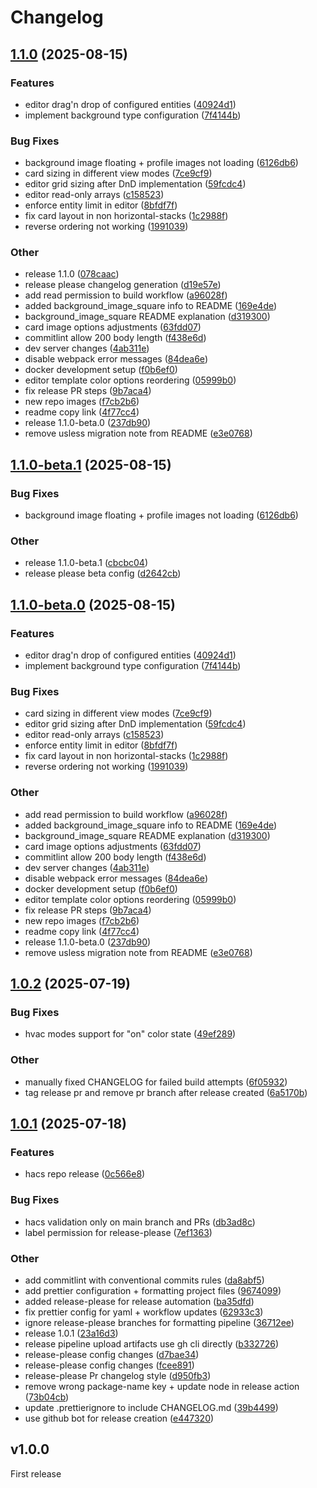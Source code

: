 # Changelog

## [1.1.0](https://github.com/unbekannt3/room-card-minimalist/compare/v1.1.0-beta.1...v1.1.0) (2025-08-15)


### Features

* editor drag'n drop of configured entities ([40924d1](https://github.com/unbekannt3/room-card-minimalist/commit/40924d154f0bb047548134e5afc87ab79bd4b3f3))
* implement background type configuration ([7f4144b](https://github.com/unbekannt3/room-card-minimalist/commit/7f4144b2855e468c19573c808637f5bb5bd33c3f))


### Bug Fixes

* background image floating + profile images not loading ([6126db6](https://github.com/unbekannt3/room-card-minimalist/commit/6126db67ac8f9a318576585ae2bca61d78cb317b))
* card sizing in different view modes ([7ce9cf9](https://github.com/unbekannt3/room-card-minimalist/commit/7ce9cf9a8d87c284be489d264eb8a9307b0d6635))
* editor grid sizing after DnD implementation ([59fcdc4](https://github.com/unbekannt3/room-card-minimalist/commit/59fcdc400a78957083d3f1b702759a0a5387d27a))
* editor read-only arrays ([c158523](https://github.com/unbekannt3/room-card-minimalist/commit/c158523ae551d55092ff84b4c8d46d4886cd5523))
* enforce entity limit in editor ([8bfdf7f](https://github.com/unbekannt3/room-card-minimalist/commit/8bfdf7f61ca633b96904066a26df1f9a02db3315))
* fix card layout in non horizontal-stacks ([1c2988f](https://github.com/unbekannt3/room-card-minimalist/commit/1c2988f19535f6b94949ee4af6b2f807ca417a73))
* reverse ordering not working ([1991039](https://github.com/unbekannt3/room-card-minimalist/commit/1991039817dd1e71dae8c359010f812784b80ee1))


### Other

* release 1.1.0 ([078caac](https://github.com/unbekannt3/room-card-minimalist/commit/078caac39dbcd34cd1d71996569d293e2e65c6cd))
* release please changelog generation ([d19e57e](https://github.com/unbekannt3/room-card-minimalist/commit/d19e57ec156062be00cbb804bc29099687283aca))
* add read permission to build workflow ([a96028f](https://github.com/unbekannt3/room-card-minimalist/commit/a96028fcf9d5c55ce1a8e602dec087e37808b366))
* added background_image_square info to README ([169e4de](https://github.com/unbekannt3/room-card-minimalist/commit/169e4de0383c630c215912876acef6a39fa5147d))
* background_image_square README explanation ([d319300](https://github.com/unbekannt3/room-card-minimalist/commit/d319300bc9221774416255bca260667206b706e9))
* card image options adjustments ([63fdd07](https://github.com/unbekannt3/room-card-minimalist/commit/63fdd074a6d54875e4e25416950a81286ca833b6))
* commitlint allow 200 body length ([f438e6d](https://github.com/unbekannt3/room-card-minimalist/commit/f438e6df3b16b2e9bf18ac45a1fde5c67550d6dc))
* dev server changes ([4ab311e](https://github.com/unbekannt3/room-card-minimalist/commit/4ab311e6746e245c8129ca4dbe53b3ada21b926f))
* disable webpack error messages ([84dea6e](https://github.com/unbekannt3/room-card-minimalist/commit/84dea6efed4aff2a4f447b543635f00800ad1101))
* docker development setup ([f0b6ef0](https://github.com/unbekannt3/room-card-minimalist/commit/f0b6ef0885122b0501673b53798f9c639203e375))
* editor template color options reordering ([05999b0](https://github.com/unbekannt3/room-card-minimalist/commit/05999b088e99caa1c9a0b64a13ccde2ac74d473b))
* fix release PR steps ([9b7aca4](https://github.com/unbekannt3/room-card-minimalist/commit/9b7aca4f907fc8415a0430f53c33c92955fe5485))
* new repo images ([f7cb2b6](https://github.com/unbekannt3/room-card-minimalist/commit/f7cb2b689e573a42f709c4a1a37d060d1768f01d))
* readme copy link ([4f77cc4](https://github.com/unbekannt3/room-card-minimalist/commit/4f77cc4017b817635a31eb75b252c5a26f843a43))
* release 1.1.0-beta.0 ([237db90](https://github.com/unbekannt3/room-card-minimalist/commit/237db904b5e7630f39f37b7340180a87113e9147))
* remove usless migration note from README ([e3e0768](https://github.com/unbekannt3/room-card-minimalist/commit/e3e07687bee85f7c755eecd05eedf545583970b7))

## [1.1.0-beta.1](https://github.com/unbekannt3/room-card-minimalist/compare/v1.1.0-beta.0...v1.1.0-beta.1) (2025-08-15)


### Bug Fixes

* background image floating + profile images not loading ([6126db6](https://github.com/unbekannt3/room-card-minimalist/commit/6126db67ac8f9a318576585ae2bca61d78cb317b))


### Other

* release 1.1.0-beta.1 ([cbcbc04](https://github.com/unbekannt3/room-card-minimalist/commit/cbcbc04b24a8e2b89430ecef08202ba04ce6e8e8))
* release please beta config ([d2642cb](https://github.com/unbekannt3/room-card-minimalist/commit/d2642cb84928ee24d77a2bf0369be261982a1f7c))

## [1.1.0-beta.0](https://github.com/unbekannt3/room-card-minimalist/compare/v1.0.2...v1.1.0-beta.0) (2025-08-15)


### Features

* editor drag'n drop of configured entities ([40924d1](https://github.com/unbekannt3/room-card-minimalist/commit/40924d154f0bb047548134e5afc87ab79bd4b3f3))
* implement background type configuration ([7f4144b](https://github.com/unbekannt3/room-card-minimalist/commit/7f4144b2855e468c19573c808637f5bb5bd33c3f))


### Bug Fixes

* card sizing in different view modes ([7ce9cf9](https://github.com/unbekannt3/room-card-minimalist/commit/7ce9cf9a8d87c284be489d264eb8a9307b0d6635))
* editor grid sizing after DnD implementation ([59fcdc4](https://github.com/unbekannt3/room-card-minimalist/commit/59fcdc400a78957083d3f1b702759a0a5387d27a))
* editor read-only arrays ([c158523](https://github.com/unbekannt3/room-card-minimalist/commit/c158523ae551d55092ff84b4c8d46d4886cd5523))
* enforce entity limit in editor ([8bfdf7f](https://github.com/unbekannt3/room-card-minimalist/commit/8bfdf7f61ca633b96904066a26df1f9a02db3315))
* fix card layout in non horizontal-stacks ([1c2988f](https://github.com/unbekannt3/room-card-minimalist/commit/1c2988f19535f6b94949ee4af6b2f807ca417a73))
* reverse ordering not working ([1991039](https://github.com/unbekannt3/room-card-minimalist/commit/1991039817dd1e71dae8c359010f812784b80ee1))


### Other

* add read permission to build workflow ([a96028f](https://github.com/unbekannt3/room-card-minimalist/commit/a96028fcf9d5c55ce1a8e602dec087e37808b366))
* added background_image_square info to README ([169e4de](https://github.com/unbekannt3/room-card-minimalist/commit/169e4de0383c630c215912876acef6a39fa5147d))
* background_image_square README explanation ([d319300](https://github.com/unbekannt3/room-card-minimalist/commit/d319300bc9221774416255bca260667206b706e9))
* card image options adjustments ([63fdd07](https://github.com/unbekannt3/room-card-minimalist/commit/63fdd074a6d54875e4e25416950a81286ca833b6))
* commitlint allow 200 body length ([f438e6d](https://github.com/unbekannt3/room-card-minimalist/commit/f438e6df3b16b2e9bf18ac45a1fde5c67550d6dc))
* dev server changes ([4ab311e](https://github.com/unbekannt3/room-card-minimalist/commit/4ab311e6746e245c8129ca4dbe53b3ada21b926f))
* disable webpack error messages ([84dea6e](https://github.com/unbekannt3/room-card-minimalist/commit/84dea6efed4aff2a4f447b543635f00800ad1101))
* docker development setup ([f0b6ef0](https://github.com/unbekannt3/room-card-minimalist/commit/f0b6ef0885122b0501673b53798f9c639203e375))
* editor template color options reordering ([05999b0](https://github.com/unbekannt3/room-card-minimalist/commit/05999b088e99caa1c9a0b64a13ccde2ac74d473b))
* fix release PR steps ([9b7aca4](https://github.com/unbekannt3/room-card-minimalist/commit/9b7aca4f907fc8415a0430f53c33c92955fe5485))
* new repo images ([f7cb2b6](https://github.com/unbekannt3/room-card-minimalist/commit/f7cb2b689e573a42f709c4a1a37d060d1768f01d))
* readme copy link ([4f77cc4](https://github.com/unbekannt3/room-card-minimalist/commit/4f77cc4017b817635a31eb75b252c5a26f843a43))
* release 1.1.0-beta.0 ([237db90](https://github.com/unbekannt3/room-card-minimalist/commit/237db904b5e7630f39f37b7340180a87113e9147))
* remove usless migration note from README ([e3e0768](https://github.com/unbekannt3/room-card-minimalist/commit/e3e07687bee85f7c755eecd05eedf545583970b7))

## [1.0.2](https://github.com/unbekannt3/room-card-minimalist/compare/v1.0.1...v1.0.2) (2025-07-19)


### Bug Fixes

* hvac modes support for "on" color state ([49ef289](https://github.com/unbekannt3/room-card-minimalist/commit/49ef2890ad67ae99f404253e137bbed2decce284))


### Other

* manually fixed CHANGELOG for failed build attempts ([6f05932](https://github.com/unbekannt3/room-card-minimalist/commit/6f05932534815c33f67e29dc2b64eeb82b04a8d5))
* tag release pr and remove pr branch after release created ([6a5170b](https://github.com/unbekannt3/room-card-minimalist/commit/6a5170b52518d410c7961e44abf48e43b8f176fb))

## [1.0.1](https://github.com/unbekannt3/room-card-minimalist/compare/v1.0.1...v1.0.1) (2025-07-18)


### Features

* hacs repo release ([0c566e8](https://github.com/unbekannt3/room-card-minimalist/commit/0c566e8255850eb2300ec6bb5c37c5a63740e869))


### Bug Fixes

* hacs validation only on main branch and PRs ([db3ad8c](https://github.com/unbekannt3/room-card-minimalist/commit/db3ad8c3202b34174be4051d9d4d00135d664b14))
* label permission for release-please ([7ef1363](https://github.com/unbekannt3/room-card-minimalist/commit/7ef1363f391acf11c792101aca27432c8524fda7))


### Other

* add commitlint with conventional commits rules ([da8abf5](https://github.com/unbekannt3/room-card-minimalist/commit/da8abf56246e0220612ada9d4b807affcb159619))
* add prettier configuration + formatting project files ([9674099](https://github.com/unbekannt3/room-card-minimalist/commit/96740999f039d682be0afe2eb811e4437ecb30fb))
* added release-please for release automation ([ba35dfd](https://github.com/unbekannt3/room-card-minimalist/commit/ba35dfdd7d2f0327fa41c2ef5281259b44ee5304))
* fix prettier config for yaml + workflow updates ([62933c3](https://github.com/unbekannt3/room-card-minimalist/commit/62933c3c818e8947d3f5d23c93ab8823a0c82393))
* ignore release-please branches for formatting pipeline ([36712ee](https://github.com/unbekannt3/room-card-minimalist/commit/36712eee01bde9df1dd4db7406248a9b4c4b0ccd))
* release 1.0.1 ([23a16d3](https://github.com/unbekannt3/room-card-minimalist/commit/23a16d363163c1a8e3ebe5ff1fec8c224c0000fb))
* release pipeline upload artifacts use gh cli directly ([b332726](https://github.com/unbekannt3/room-card-minimalist/commit/b332726ecc0a46c92b9611afb74110679796ffce))
* release-please config changes ([d7bae34](https://github.com/unbekannt3/room-card-minimalist/commit/d7bae34eaa837a6a9da4674cd255f558ea245b1e))
* release-please config changes ([fcee891](https://github.com/unbekannt3/room-card-minimalist/commit/fcee891fa32a994f3ef4b529708e669c3adcaa55))
* release-please Pr changelog style ([d950fb3](https://github.com/unbekannt3/room-card-minimalist/commit/d950fb3cc1ab66363ec1878bc7dc79bb5e0ca2a4))
* remove wrong package-name key + update node in release action ([73b04cb](https://github.com/unbekannt3/room-card-minimalist/commit/73b04cb392d7ca39d85eab9fe07e66939653f038))
* update .prettierignore to include CHANGELOG.md ([39b4499](https://github.com/unbekannt3/room-card-minimalist/commit/39b449961262420cf3af5872ca58d236f3e44322))
* use github bot for release creation ([e447320](https://github.com/unbekannt3/room-card-minimalist/commit/e447320e8467a10974248d68a2c211684026e7c4))

## v1.0.0

First release
